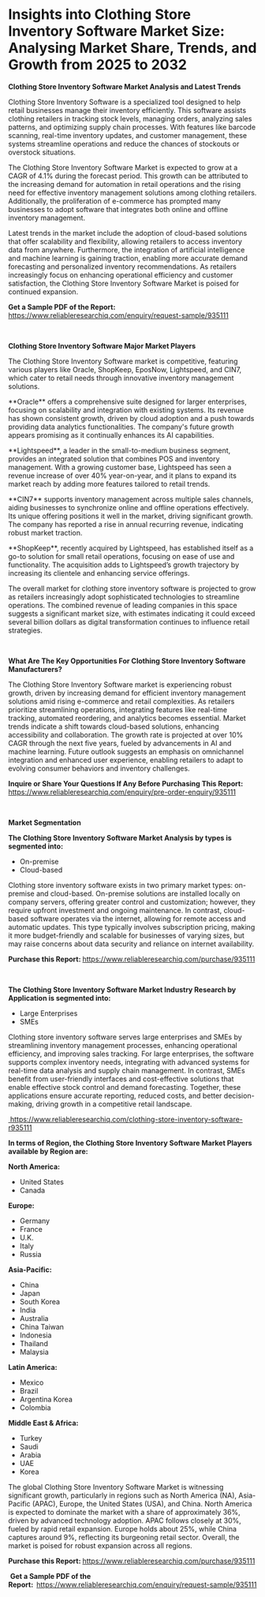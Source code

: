 <p><h1>Insights into Clothing Store Inventory Software Market Size: Analysing Market Share, Trends, and Growth from 2025 to 2032</h1></p><p><strong>Clothing Store Inventory Software Market Analysis and Latest Trends</strong></p>
<p><p>Clothing Store Inventory Software is a specialized tool designed to help retail businesses manage their inventory efficiently. This software assists clothing retailers in tracking stock levels, managing orders, analyzing sales patterns, and optimizing supply chain processes. With features like barcode scanning, real-time inventory updates, and customer management, these systems streamline operations and reduce the chances of stockouts or overstock situations.</p><p>The Clothing Store Inventory Software Market is expected to grow at a CAGR of 4.1% during the forecast period. This growth can be attributed to the increasing demand for automation in retail operations and the rising need for effective inventory management solutions among clothing retailers. Additionally, the proliferation of e-commerce has prompted many businesses to adopt software that integrates both online and offline inventory management.</p><p>Latest trends in the market include the adoption of cloud-based solutions that offer scalability and flexibility, allowing retailers to access inventory data from anywhere. Furthermore, the integration of artificial intelligence and machine learning is gaining traction, enabling more accurate demand forecasting and personalized inventory recommendations. As retailers increasingly focus on enhancing operational efficiency and customer satisfaction, the Clothing Store Inventory Software Market is poised for continued expansion.</p></p>
<p><strong>Get a Sample PDF of the Report:&nbsp;</strong> <a href="https://www.reliableresearchiq.com/enquiry/request-sample/935111?utm_campaign=2580&utm_medium=2&utm_source=Github&utm_content=ia&utm_term=18042025&utm_id=clothing-store-inventory-software">https://www.reliableresearchiq.com/enquiry/request-sample/935111</a></p>
<p>&nbsp;</p>
<p><strong>Clothing Store Inventory Software Major Market Players</strong></p>
<p><p>The Clothing Store Inventory Software market is competitive, featuring various players like Oracle, ShopKeep, EposNow, Lightspeed, and CIN7, which cater to retail needs through innovative inventory management solutions. </p><p>**Oracle** offers a comprehensive suite designed for larger enterprises, focusing on scalability and integration with existing systems. Its revenue has shown consistent growth, driven by cloud adoption and a push towards providing data analytics functionalities. The company's future growth appears promising as it continually enhances its AI capabilities.</p><p>**Lightspeed**, a leader in the small-to-medium business segment, provides an integrated solution that combines POS and inventory management. With a growing customer base, Lightspeed has seen a revenue increase of over 40% year-on-year, and it plans to expand its market reach by adding more features tailored to retail trends.</p><p>**CIN7** supports inventory management across multiple sales channels, aiding businesses to synchronize online and offline operations effectively. Its unique offering positions it well in the market, driving significant growth. The company has reported a rise in annual recurring revenue, indicating robust market traction.</p><p>**ShopKeep**, recently acquired by Lightspeed, has established itself as a go-to solution for small retail operations, focusing on ease of use and functionality. The acquisition adds to Lightspeed’s growth trajectory by increasing its clientele and enhancing service offerings.</p><p>The overall market for clothing store inventory software is projected to grow as retailers increasingly adopt sophisticated technologies to streamline operations. The combined revenue of leading companies in this space suggests a significant market size, with estimates indicating it could exceed several billion dollars as digital transformation continues to influence retail strategies.</p></p>
<p>&nbsp;</p>
<p><strong>What Are The Key Opportunities For Clothing Store Inventory Software Manufacturers?</strong></p>
<p><p>The Clothing Store Inventory Software market is experiencing robust growth, driven by increasing demand for efficient inventory management solutions amid rising e-commerce and retail complexities. As retailers prioritize streamlining operations, integrating features like real-time tracking, automated reordering, and analytics becomes essential. Market trends indicate a shift towards cloud-based solutions, enhancing accessibility and collaboration. The growth rate is projected at over 10% CAGR through the next five years, fueled by advancements in AI and machine learning. Future outlook suggests an emphasis on omnichannel integration and enhanced user experience, enabling retailers to adapt to evolving consumer behaviors and inventory challenges.</p></p>
<p><strong>Inquire or Share Your Questions If Any Before Purchasing This Report:</strong> <a href="https://www.reliableresearchiq.com/enquiry/pre-order-enquiry/935111?utm_campaign=2580&utm_medium=2&utm_source=Github&utm_content=ia&utm_term=18042025&utm_id=clothing-store-inventory-software">https://www.reliableresearchiq.com/enquiry/pre-order-enquiry/935111</a></p>
<p>&nbsp;</p>
<p><strong>Market Segmentation</strong></p>
<p><strong>The Clothing Store Inventory Software Market Analysis by types is segmented into:</strong></p>
<p><ul><li>On-premise</li><li>Cloud-based</li></ul></p>
<p><p>Clothing store inventory software exists in two primary market types: on-premise and cloud-based. On-premise solutions are installed locally on company servers, offering greater control and customization; however, they require upfront investment and ongoing maintenance. In contrast, cloud-based software operates via the internet, allowing for remote access and automatic updates. This type typically involves subscription pricing, making it more budget-friendly and scalable for businesses of varying sizes, but may raise concerns about data security and reliance on internet availability.</p></p>
<p><strong>Purchase this Report:&nbsp;</strong><a href="https://www.reliableresearchiq.com/purchase/935111?utm_campaign=2580&utm_medium=2&utm_source=Github&utm_content=ia&utm_term=18042025&utm_id=clothing-store-inventory-software">https://www.reliableresearchiq.com/purchase/935111</a></p>
<p>&nbsp;</p>
<p><strong>The Clothing Store Inventory Software Market Industry Research by Application is segmented into:</strong></p>
<p><ul><li>Large Enterprises</li><li>SMEs</li></ul></p>
<p><p>Clothing store inventory software serves large enterprises and SMEs by streamlining inventory management processes, enhancing operational efficiency, and improving sales tracking. For large enterprises, the software supports complex inventory needs, integrating with advanced systems for real-time data analysis and supply chain management. In contrast, SMEs benefit from user-friendly interfaces and cost-effective solutions that enable effective stock control and demand forecasting. Together, these applications ensure accurate reporting, reduced costs, and better decision-making, driving growth in a competitive retail landscape.</p></p>
<p><a href="https://www.reliableresearchiq.com/clothing-store-inventory-software-r935111?utm_campaign=2580&utm_medium=2&utm_source=Github&utm_content=ia&utm_term=18042025&utm_id=clothing-store-inventory-software">&nbsp;https://www.reliableresearchiq.com/clothing-store-inventory-software-r935111</a></p>
<p><strong>In terms of Region, the Clothing Store Inventory Software Market Players available by Region are:</strong></p>
<p>
    <p> <strong> North America: </strong>
        <ul>
            <li>United States</li>
            <li>Canada</li>
        </ul>
        </p> 
    <p> <strong> Europe: </strong>
        <ul>
            <li>Germany</li>
            <li>France</li>
            <li>U.K.</li>
            <li>Italy</li>
            <li>Russia</li>
        </ul>
        </p> 
    <p> <strong> Asia-Pacific: </strong>
        <ul>
            <li>China</li>
            <li>Japan</li>
            <li>South Korea</li>
            <li>India</li>
            <li>Australia</li>
            <li>China Taiwan</li>
            <li>Indonesia</li>
            <li>Thailand</li>
            <li>Malaysia</li>
        </ul>
        </p> 
    <p> <strong> Latin America: </strong>
        <ul>
            <li>Mexico</li>
            <li>Brazil</li>
            <li>Argentina Korea</li>
            <li>Colombia</li>
        </ul>
        </p> 
    <p> <strong> Middle East & Africa: </strong>
        <ul>
            <li>Turkey</li>
            <li>Saudi</li>
            <li>Arabia</li>
            <li>UAE</li>
            <li>Korea</li>
        </ul>
    </p>
    </p>
<p><p>The global Clothing Store Inventory Software Market is witnessing significant growth, particularly in regions such as North America (NA), Asia-Pacific (APAC), Europe, the United States (USA), and China. North America is expected to dominate the market with a share of approximately 36%, driven by advanced technology adoption. APAC follows closely at 30%, fueled by rapid retail expansion. Europe holds about 25%, while China captures around 9%, reflecting its burgeoning retail sector. Overall, the market is poised for robust expansion across all regions.</p></p>
<p><strong>Purchase this Report: </strong><a href="https://www.reliableresearchiq.com/purchase/935111?utm_campaign=2580&utm_medium=2&utm_source=Github&utm_content=ia&utm_term=18042025&utm_id=clothing-store-inventory-software">https://www.reliableresearchiq.com/purchase/935111</a></p>
<p>&nbsp;<strong>Get a Sample PDF of the Report:&nbsp;&nbsp;</strong><a href="https://www.reliableresearchiq.com/enquiry/request-sample/935111?utm_campaign=2580&utm_medium=2&utm_source=Github&utm_content=ia&utm_term=18042025&utm_id=clothing-store-inventory-software">https://www.reliableresearchiq.com/enquiry/request-sample/935111</a></p>
<p><strong></strong></p>
<p><p></p><p></p><p></p></p>